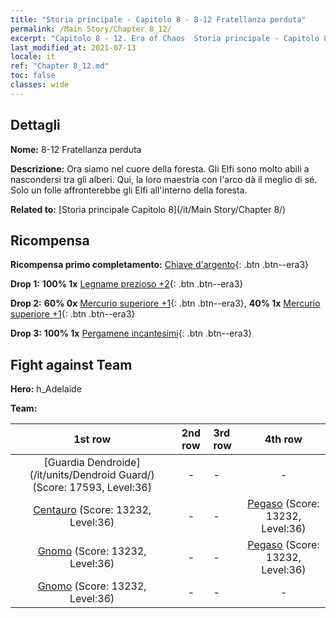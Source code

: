 ```yaml
---
title: "Storia principale - Capitolo 8 - 8-12 Fratellanza perduta"
permalink: /Main Story/Chapter 8_12/
excerpt: "Capitolo 8 - 12. Era of Chaos  Storia principale - Capitolo 8_12. 8-12 Fratellanza perduta"
last_modified_at: 2021-07-13
locale: it
ref: "Chapter 8_12.md"
toc: false
classes: wide
---
```


## Dettagli

 **Nome:** 8-12 Fratellanza perduta

 **Descrizione:** Ora siamo nel cuore della foresta. Gli Elfi sono molto abili a nascondersi tra gli alberi. Qui, la loro maestria con l'arco dà il meglio di sé. Solo un folle affronterebbe gli Elfi all'interno della foresta.

 **Related to:** [Storia principale Capitolo 8](/it/Main Story/Chapter 8/)

## Ricompensa

 **Ricompensa primo completamento:** [Chiave d'argento](/ItemsIT/con_693/){: .btn .btn--era3}

 **Drop 1:** **100% 1x** [Legname prezioso +2](/ItemsIT/mat_27/){: .btn .btn--era3}

 **Drop 2:** **60% 0x** [Mercurio superiore +1](/ItemsIT/mat_21/){: .btn .btn--era3}, **40% 1x** [Mercurio superiore +1](/ItemsIT/mat_21/){: .btn .btn--era3}

 **Drop 3:** **100% 1x** [Pergamene incantesimi](/ItemsIT/con_694/){: .btn .btn--era3}


## Fight against Team
 **Hero:** h_Adelaide

 **Team:**


  | 1st row | 2nd row | 3rd row | 4th row |
  |:----:|:----:|:----|:----:|
  | [Guardia Dendroide](/it/units/Dendroid Guard/) (Score: 17593, Level:36)  | - | - | - |
  | [Centauro](/it/units/Centaur/) (Score: 13232, Level:36)  | - | - | [Pegaso](/it/units/Pegasus/) (Score: 13232, Level:36)  |
  | [Gnomo](/it/units/Dwarf/) (Score: 13232, Level:36)  | - | - | [Pegaso](/it/units/Pegasus/) (Score: 13232, Level:36)  |
  | [Gnomo](/it/units/Dwarf/) (Score: 13232, Level:36)  | - | - | - |


